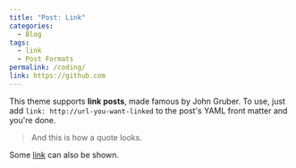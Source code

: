 ```yaml
---
title: "Post: Link"
categories:
  - Blog
tags:
  - link
  - Post Formats
permalink: /coding/
link: https://github.com
---
```


This theme supports **link posts**, made famous by John Gruber. To use, just add `link: http://url-you-want-linked` to the post's YAML front matter and you're done.

> And this is how a quote looks.

Some [link](#) can also be shown.

